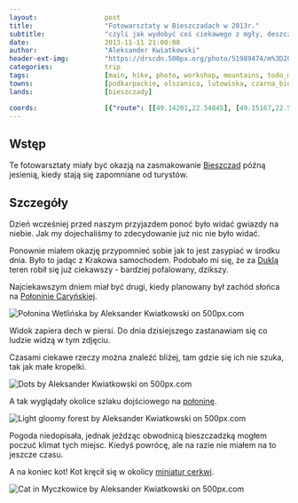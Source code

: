 ```yaml
---
layout:                 post
title:                  "Fotowarsztaty w Bieszczadach w 2013r."
subtitle:               "czyli jak wydobyć coś ciekawego z mgły, deszczu i złej pogody"
date:                   2013-11-11 21:00:00
author:                 "Aleksander Kwiatkowski"
header-ext-img:         "https://drscdn.500px.org/photo/51989474/m%3D2048/0167e57632caf6622867f08744f9f538"
categories:             trip
tags:                   [main, hike, photo, workshop, mountains, todo_media_later]
towns:                  [podkarpackie, olszanica, lutowiska, czarna_bieszczady]
lands:                  [bieszczady]

coords:                 [{"route": [[49.14201,22.54845], [49.15167,22.55103], [49.15773,22.54596], [49.15757,22.55206]], "type": "hike"}, {"route": [[49.31687,22.72390], [49.29314,22.73463]], "type": "bus"}]
---
```


[wiki-bieszczady]:      https://pl.wikipedia.org/wiki/Bieszczady
[wiki-dukla]:           https://pl.wikipedia.org/wiki/Dukla
[wiki-carynska]:        https://pl.wikipedia.org/wiki/Po%C5%82onina_Cary%C5%84ska

[mini-cerkwie]:         http://www.twojebieszczady.net/warto/cke.php

Wstęp
-----

Te fotowarsztaty miały być okazją na zasmakowanie [Bieszczad][wiki-bieszczady] późną jesienią, kiedy
stają się zapomniane od turystów.

Szczegóły
---------

Dzień wcześniej przed naszym przyjazdem ponoć było widać gwiazdy na niebie. Jak my dojechaliśmy to zdecydowanie
już nic nie było widać.

Ponownie miałem okazję przypomnieć sobie jak to jest zasypiać w środku dnia. Było to jadąc z Krakowa
samochodem. Podobało mi się, że za [Duklą][wiki-dukla] teren robił się już ciekawszy - bardziej pofalowany, dzikszy.

Najciekawszym dniem miał być drugi, kiedy planowany był zachód słońca na [Połoninie Caryńskiej][wiki-carynska].

<div class='pixels-photo'>
  <p>
    <img src='https://drscdn.500px.org/photo/52155284/m%3D900/f35dabe3f22774ab8067d1edd77705e9' alt='Połonina Wetlińska by Aleksander Kwiatkowski on 500px.com'>
  </p>
  <a href='https://500px.com/photo/52155284/po%C5%82onina-wetli%C5%84ska-by-aleksander-kwiatkowski' alt='Połonina Wetlińska by Aleksander Kwiatkowski on 500px.com'></a>
</div>
<script type='text/javascript' src='https://500px.com/embed.js'></script>

Widok zapiera dech w piersi. Do dnia dzisiejszego zastanawiam się co ludzie widzą w tym zdjęciu.

Czasami ciekawe rzeczy można znaleźć bliżej, tam gdzie się ich nie szuka, tak jak małe kropelki.

<div class='pixels-photo'>
  <p>
    <img src='https://drscdn.500px.org/photo/51947078/m%3D900/89e2c2a49021187e30a9013cae714aff' alt='Dots by Aleksander Kwiatkowski on 500px.com'>
  </p>
  <a href='https://500px.com/photo/51947078/dots-by-aleksander-kwiatkowski' alt='Dots by Aleksander Kwiatkowski on 500px.com'></a>
</div>
<script type='text/javascript' src='https://500px.com/embed.js'></script>

A tak wyglądały okolice szlaku dojściowego na [połoninę][wiki-carynska].

<div class='pixels-photo'>
  <p>
    <img src='https://drscdn.500px.org/photo/53417900/m%3D900/6d1df78deb0e34689a5f72bcefdb3fe5' alt='Light gloomy forest by Aleksander Kwiatkowski on 500px.com'>
  </p>
  <a href='https://500px.com/photo/53417900/light-gloomy-forest-by-aleksander-kwiatkowski' alt='Light gloomy forest by Aleksander Kwiatkowski on 500px.com'></a>
</div>
<script type='text/javascript' src='https://500px.com/embed.js'></script>

Pogoda niedopisała, jednak jeżdząc obwodnicą bieszczadzką mogłem poczuć klimat tych miejsc.
Kiedyś powrócę, ale na razie nie miałem na to jeszcze czasu.

A na koniec kot! Kot kręcił się w okolicy [miniatur cerkwi][mini-cerkwie].

<div class='pixels-photo'>
  <p>
    <img src='https://drscdn.500px.org/photo/52155778/m%3D900/645e37141b327c3f9d6b89b726b9b012' alt='Cat in Myczkowice by Aleksander Kwiatkowski on 500px.com'>
  </p>
  <a href='https://500px.com/photo/52155778/cat-in-myczkowice-by-aleksander-kwiatkowski' alt='Cat in Myczkowice by Aleksander Kwiatkowski on 500px.com'></a>
</div>
<script type='text/javascript' src='https://500px.com/embed.js'></script>
